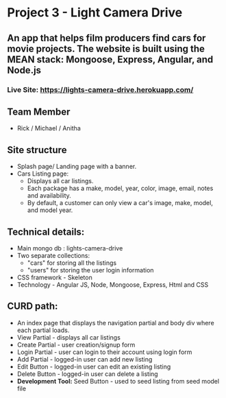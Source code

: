 # Project 3 - Light Camera Drive
## An app that helps film producers find cars for movie projects. The website is built using the MEAN stack: Mongoose, Express, Angular, and Node.js

### Live Site: https://lights-camera-drive.herokuapp.com/

## Team Member
* Rick / Michael / Anitha

## Site structure
* Splash page/ Landing page with a banner.
* Cars Listing page:
  * Displays all car listings.
  * Each package has a make, model, year, color, image, email, notes and availability.
  * By default, a customer can only view a car's image, make, model, and model year.
  

##  Technical details:
* Main mongo db : lights-camera-drive
* Two separate collections:
  * "cars" for storing all the listings
  * "users" for storing the user login information
* CSS framework - Skeleton
* Technology - Angular JS, Node, Mongoose, Express, Html and CSS

## CURD path:
* An index page that displays the navigation partial and body div where each partial loads.
* View Partial - displays all car listings
* Create Partial - user creation/signup form 
* Login Partial - user can login to their account using login form
* Add Partial - logged-in user can add new listing
* Edit Button - logged-in user can edit an existing listing
* Delete Button - logged-in user can delete a listing
* **Development Tool:** Seed Button - used to seed listing from seed model file 
